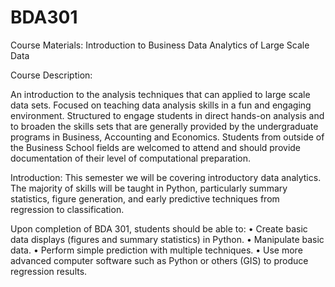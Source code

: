 # BDA301
Course Materials: Introduction to Business Data Analytics of Large Scale Data


Course Description: 

An introduction to the analysis techniques that can applied to large scale data sets. Focused on teaching data analysis skills in a fun and engaging environment. Structured to engage students in direct hands-on analysis and to broaden the skills sets that are generally provided by the undergraduate programs in Business, Accounting and Economics. Students from outside of the Business School fields are welcomed to attend and should provide documentation of their level of computational preparation.

Introduction:
This semester we will be covering introductory data analytics. The majority of skills will be taught in Python, particularly summary statistics, figure generation, and early predictive techniques from regression to classification. 

Upon completion of BDA 301, students should be able to:
•	Create basic data displays (figures and summary statistics) in Python.
•	Manipulate basic data.
•	Perform simple prediction with multiple techniques.
•	Use more advanced computer software such as Python or others (GIS) to produce regression results.
